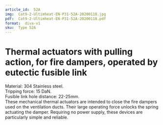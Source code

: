 ```yaml
---
article_id:  52A
img:  Cat9-2-Ultimheat-EN-P31-52A-20200118.jpg
pdf:  Cat9-2-Ultimheat-EN-P31-52A-20200118.pdf
format:  diva-v1
sku:  Type 52A
---
```

# Thermal actuators with pulling action, for fire dampers, operated by eutectic fusible link

Material: 304 Stainless steel.  
Tripping force: 15 DaN.  
Fusible link hole distance: 22-25mm.  
These mechanical thermal actuators are intended to close the fire dampers used on the 
ventilation ducts. Their large operating force unlocks the spring actuating the damper. 
Requiring no power supply, these devices are particularly simple and reliable.  
 
